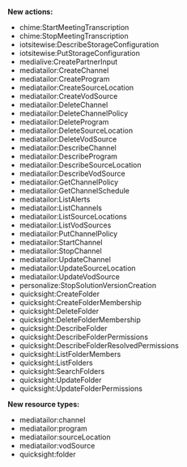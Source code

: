 **New actions:**

- chime:StartMeetingTranscription
- chime:StopMeetingTranscription
- iotsitewise:DescribeStorageConfiguration
- iotsitewise:PutStorageConfiguration
- medialive:CreatePartnerInput
- mediatailor:CreateChannel
- mediatailor:CreateProgram
- mediatailor:CreateSourceLocation
- mediatailor:CreateVodSource
- mediatailor:DeleteChannel
- mediatailor:DeleteChannelPolicy
- mediatailor:DeleteProgram
- mediatailor:DeleteSourceLocation
- mediatailor:DeleteVodSource
- mediatailor:DescribeChannel
- mediatailor:DescribeProgram
- mediatailor:DescribeSourceLocation
- mediatailor:DescribeVodSource
- mediatailor:GetChannelPolicy
- mediatailor:GetChannelSchedule
- mediatailor:ListAlerts
- mediatailor:ListChannels
- mediatailor:ListSourceLocations
- mediatailor:ListVodSources
- mediatailor:PutChannelPolicy
- mediatailor:StartChannel
- mediatailor:StopChannel
- mediatailor:UpdateChannel
- mediatailor:UpdateSourceLocation
- mediatailor:UpdateVodSource
- personalize:StopSolutionVersionCreation
- quicksight:CreateFolder
- quicksight:CreateFolderMembership
- quicksight:DeleteFolder
- quicksight:DeleteFolderMembership
- quicksight:DescribeFolder
- quicksight:DescribeFolderPermissions
- quicksight:DescribeFolderResolvedPermissions
- quicksight:ListFolderMembers
- quicksight:ListFolders
- quicksight:SearchFolders
- quicksight:UpdateFolder
- quicksight:UpdateFolderPermissions

**New resource types:**

- mediatailor:channel
- mediatailor:program
- mediatailor:sourceLocation
- mediatailor:vodSource
- quicksight:folder
